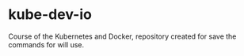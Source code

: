 # kube-dev-io
Course of the Kubernetes and Docker, repository created for save the commands for will use.
